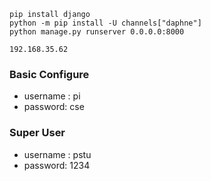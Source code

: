 


```
pip install django
python -m pip install -U channels["daphne"]
python manage.py runserver 0.0.0.0:8000

192.168.35.62
```


### Basic Configure
* username : pi
* password: cse

### Super User
* username : pstu
* password: 1234

```python

```